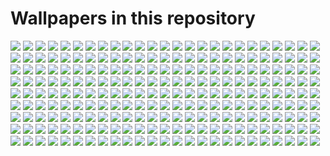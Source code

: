 # Wallpapers in this repository
 
![](wallpapers/Abstract-Nord.png)
![](wallpapers/BirdNord.png)
![](wallpapers/CRON-Nord.png)
![](wallpapers/FormulaOne_Button_1.jpg)
![](wallpapers/FormulaOne_Button_2.jpg)
![](wallpapers/FormulaOne_Hamilton_1.jpg)
![](wallpapers/FormulaOne_Hamilton_2.jpg)
![](wallpapers/FormulaOne_Hamilton_3.jpg)
![](wallpapers/FormulaOne_Rosberg_1.jpg)
![](wallpapers/FormulaOne_Rosberg_2.jpg)
![](wallpapers/FormulaOne_Vettel_1.jpg)
![](wallpapers/FormulaOne_Vettel_2.jpg)
![](wallpapers/Minimal-Nord.png)
![](wallpapers/Nordic-Heroin.png)
![](wallpapers/archlinux.png)
![](wallpapers/arctic-landscape.png)
![](wallpapers/at_the_coffeshop.png)
![](wallpapers/audio-bunny.png)
![](wallpapers/chemical_nord.png)
![](wallpapers/container_ship.png)
![](wallpapers/cpu_city.png)
![](wallpapers/debian-galaxy.png)
![](wallpapers/debian.png)
![](wallpapers/earth-in-space.png)
![](wallpapers/elementaryos.png)
![](wallpapers/fedora.png)
![](wallpapers/gnu-linux.png)
![](wallpapers/ign-0000.png)
![](wallpapers/ign-0001.png)
![](wallpapers/ign-0002.png)
![](wallpapers/ign-0003.png)
![](wallpapers/ign-0008.png)
![](wallpapers/ign-0009.png)
![](wallpapers/ign-0011.png)
![](wallpapers/ign-hevlettpackard.png)
![](wallpapers/ign_about_to_die.png)
![](wallpapers/ign_access_control.png)
![](wallpapers/ign_anime-girls-with-gun.png)
![](wallpapers/ign_anime-girls.png)
![](wallpapers/ign_animeGirlSleeping.png)
![](wallpapers/ign_archie.png)
![](wallpapers/ign_astronaut.png)
![](wallpapers/ign_astronautInTheOcean.png)
![](wallpapers/ign_batman.png)
![](wallpapers/ign_beyondHillAndDale.jpg)
![](wallpapers/ign_black.jpg)
![](wallpapers/ign_blue_chains.png)
![](wallpapers/ign_blue_red_blue_blond.png)
![](wallpapers/ign_bratislava.png)
![](wallpapers/ign_car.png)
![](wallpapers/ign_chainsaw-man.png)
![](wallpapers/ign_chineseIG.png)
![](wallpapers/ign_chomusuke.png)
![](wallpapers/ign_circuit.png)
![](wallpapers/ign_city.png)
![](wallpapers/ign_cityRain.png)
![](wallpapers/ign_cityRainOther.png)
![](wallpapers/ign_colorful.png)
![](wallpapers/ign_desert.png)
![](wallpapers/ign_driving.png)
![](wallpapers/ign_duaAnime.png)
![](wallpapers/ign_dudeOnBuilding.png)
![](wallpapers/ign_dudeOnBuilding2.png)
![](wallpapers/ign_dudeOnBuilding3.png)
![](wallpapers/ign_endeavour1.png)
![](wallpapers/ign_endeavour2.png)
![](wallpapers/ign_endeavour3.png)
![](wallpapers/ign_endeavour4.png)
![](wallpapers/ign_evening.png)
![](wallpapers/ign_farFromTomorrow.jpg)
![](wallpapers/ign_furkaPass.jpg)
![](wallpapers/ign_girlWithHeadphones.png)
![](wallpapers/ign_girl_gun.png)
![](wallpapers/ign_gradeintWave.jpg)
![](wallpapers/ign_graySpaceship.png)
![](wallpapers/ign_groot.png)
![](wallpapers/ign_grung_green_yellow_refd.png)
![](wallpapers/ign_gunshot.png)
![](wallpapers/ign_herakles.png)
![](wallpapers/ign_highTechGlobe.png)
![](wallpapers/ign_iceAndFire.jpg)
![](wallpapers/ign_leafHelmet.png)
![](wallpapers/ign_legendary.png)
![](wallpapers/ign_lighthouse.png)
![](wallpapers/ign_lightning.jpg)
![](wallpapers/ign_lonely-man.png)
![](wallpapers/ign_manInStreet.png)
![](wallpapers/ign_mandalorian.jpg)
![](wallpapers/ign_manjaro.png)
![](wallpapers/ign_mountain.png)
![](wallpapers/ign_mountains.jpg)
![](wallpapers/ign_mountains.png)
![](wallpapers/ign_nordhills.png)
![](wallpapers/ign_nordic_rose.png)
![](wallpapers/ign_nordic_triangle.png)
![](wallpapers/ign_outer_space.png)
![](wallpapers/ign_planets.jpg)
![](wallpapers/ign_puppyInSpace.jpg)
![](wallpapers/ign_racecar.png)
![](wallpapers/ign_raid_in_the_dark.png)
![](wallpapers/ign_rick_3840x2160.png)
![](wallpapers/ign_robots.png)
![](wallpapers/ign_someGame.jpg)
![](wallpapers/ign_soupKong.png)
![](wallpapers/ign_spiderman.jpg)
![](wallpapers/ign_spiral.jpg)
![](wallpapers/ign_starWars.jpg)
![](wallpapers/ign_starWarsThing.png)
![](wallpapers/ign_straw_hat_pirates.png)
![](wallpapers/ign_street-crossing.png)
![](wallpapers/ign_stuff.png)
![](wallpapers/ign_sunAndClouds.png)
![](wallpapers/ign_sunGarden.png)
![](wallpapers/ign_sunset.png)
![](wallpapers/ign_sweet_truck.png)
![](wallpapers/ign_tokyo.jpg)
![](wallpapers/ign_travelling.jpg)
![](wallpapers/ign_unicorn.png)
![](wallpapers/ign_unsplash1.png)
![](wallpapers/ign_unsplash10.png)
![](wallpapers/ign_unsplash11.png)
![](wallpapers/ign_unsplash12.png)
![](wallpapers/ign_unsplash13.png)
![](wallpapers/ign_unsplash14.png)
![](wallpapers/ign_unsplash15.png)
![](wallpapers/ign_unsplash16.png)
![](wallpapers/ign_unsplash17.png)
![](wallpapers/ign_unsplash18.png)
![](wallpapers/ign_unsplash19.png)
![](wallpapers/ign_unsplash2.png)
![](wallpapers/ign_unsplash20.png)
![](wallpapers/ign_unsplash21.png)
![](wallpapers/ign_unsplash22.png)
![](wallpapers/ign_unsplash23.png)
![](wallpapers/ign_unsplash24.png)
![](wallpapers/ign_unsplash25.png)
![](wallpapers/ign_unsplash26.png)
![](wallpapers/ign_unsplash27.png)
![](wallpapers/ign_unsplash28.png)
![](wallpapers/ign_unsplash29.png)
![](wallpapers/ign_unsplash3.png)
![](wallpapers/ign_unsplash30.png)
![](wallpapers/ign_unsplash31.png)
![](wallpapers/ign_unsplash32.png)
![](wallpapers/ign_unsplash33.png)
![](wallpapers/ign_unsplash34.png)
![](wallpapers/ign_unsplash35.png)
![](wallpapers/ign_unsplash36.png)
![](wallpapers/ign_unsplash37.png)
![](wallpapers/ign_unsplash38.png)
![](wallpapers/ign_unsplash39.png)
![](wallpapers/ign_unsplash4.png)
![](wallpapers/ign_unsplash40.png)
![](wallpapers/ign_unsplash41.png)
![](wallpapers/ign_unsplash42.png)
![](wallpapers/ign_unsplash43.png)
![](wallpapers/ign_unsplash44.png)
![](wallpapers/ign_unsplash45.png)
![](wallpapers/ign_unsplash46.png)
![](wallpapers/ign_unsplash47.png)
![](wallpapers/ign_unsplash48.png)
![](wallpapers/ign_unsplash49.png)
![](wallpapers/ign_unsplash5.png)
![](wallpapers/ign_unsplash50.png)
![](wallpapers/ign_unsplash6.png)
![](wallpapers/ign_unsplash7.png)
![](wallpapers/ign_unsplash8.png)
![](wallpapers/ign_unsplash9.png)
![](wallpapers/ign_vader.png)
![](wallpapers/ign_vaporWave.png)
![](wallpapers/ign_venom.jpg)
![](wallpapers/ign_waifu.png)
![](wallpapers/ign_wanderlust.jpg)
![](wallpapers/ign_wave.png)
![](wallpapers/ign_wild_fish.png)
![](wallpapers/ign_witch.png)
![](wallpapers/ign_wolf.png)
![](wallpapers/ign_yayayayayaya.png)
![](wallpapers/ign_zorin.png)
![](wallpapers/keyboard.png)
![](wallpapers/kittyboard.png)
![](wallpapers/linux-be-good-4k.png)
![](wallpapers/linux-friends-4k.png)
![](wallpapers/linux-is-coming-4k.png)
![](wallpapers/linux-tux.png)
![](wallpapers/misty_mountains.jpg)
![](wallpapers/mountain_jaws.jpg)
![](wallpapers/murky_peaks.jpg)
![](wallpapers/nixos.png)
![](wallpapers/nord-arctic-fox.png)
![](wallpapers/nord_alone_tree.png)
![](wallpapers/nord_bridge.png)
![](wallpapers/nord_buildings.png)
![](wallpapers/nord_design.png)
![](wallpapers/nord_lake.png)
![](wallpapers/nord_mountains.png)
![](wallpapers/nord_naruto.png)
![](wallpapers/nord_naruto_2.png)
![](wallpapers/nord_roads.png)
![](wallpapers/nord_scenary.png)
![](wallpapers/nord_space.png)
![](wallpapers/nord_triangles.png)
![](wallpapers/nord_valley.png)
![](wallpapers/nordic-obsession.png)
![](wallpapers/nordtheme.png)
![](wallpapers/openbsd.png)
![](wallpapers/opensuse.png)
![](wallpapers/pixelcity.png)
![](wallpapers/pixelmoon.png)
![](wallpapers/plan9.png)
![](wallpapers/prime-number-spiral.png)
![](wallpapers/rocket.png)
![](wallpapers/slackware.png)
![](wallpapers/space_kitty.png)
![](wallpapers/street_blues.png)
![](wallpapers/subtle_ferns.jpg)
![](wallpapers/super-mario.png)
![](wallpapers/ubuntu-aurora.png)
![](wallpapers/ubuntu-frost.png)
![](wallpapers/underwater.png)
![](wallpapers/voidlinux-01.png)
![](wallpapers/voidlinux.png)
![](wallpapers/waves.jpg)
![](wallpapers/wild.png)
![](wallpapers/windows-panic.png)

